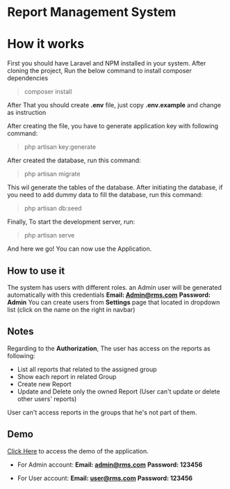# Report Management System




# How it works

First you should have Laravel and NPM installed in your system.
After cloning the project, Run the below command to install composer dependencies
> composer install

After That you should create **.env** file, just copy **.env.example** and change as instruction 

After creating the file, you have to generate application key with following command:
> php artisan key:generate

After created the database, run this command:
> php artisan migrate

This wil generate the tables of the database.
After initiating the database, if you need to add dummy data to fill the database, run this command:
> php artisan db:seed

Finally, To start the development server, run:
> php artisan serve

And here we go! You can now use the Application.

## How to use it
The system has users with different roles. an Admin user will be generated automatically with this credentials
**Email: Admin@rms.com**
**Password: Admin**
You can create users from **Settings** page that located in dropdown list (click on the name on the right in navbar)

## Notes

Regarding to the **Authorization**, The user has access on the reports as following:
- List all reports that related to the assigned group
- Show each report in related Group
- Create new Report
- Update and Delete only the owned Report (User can't update or delete other users' reports)

User can't access reports in the groups that he's not part of them.

## Demo
[Click Here](http://rms.majeed.tech) to access the demo of the application.
- For Admin account:
**Email: admin@rms.com**
**Password: 123456**

- For User account:
**Email: user@rms.com**
**Password: 123456**
